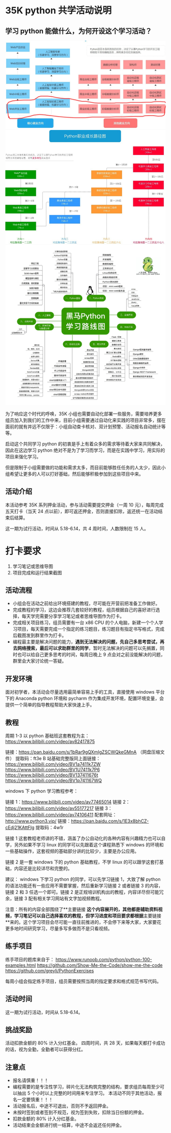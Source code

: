 # 35K python 共学活动说明

## 学习 python 能做什么，为何开设这个学习活动？
![avatar](./img/1.jpg)
![avatar](./img/2.jpg)
![avatar](./img/3.jpg)

为了响应这个时代的呼唤，35K 小组也需要自动化部署一些服务，需要培养更多组员加入到我们的工作中来，目前小组需要通过自动化来实践的项目非常多，摆在面前的就有并远不仅限于：小组自动查卡核对、双计划预警、活动报名自动统计等等。

启动这个共同学习 python 的初衷是手上有着众多的需求等待着大家来共同解决，因此在这边学习 python 绝对不是为了学习而学习，而是在实践中学习，用实际的项目来强化学习。

但是限制于小组需要做的功能和需求太多，而目前能够胜任任务的人太少，因此小组希望让更多的人可以打好基础，然后能够积极参加到这些项目中来。

## 活动介绍

本活动参考 35K 系列押金活动，参与活动需要提交押金（一周 10 元），每周完成五天打卡（当天 24 点以前），即可返还押金，否则直接扣除，返还统一在活动结束后结算。

这一期为试行活动，时间从 5.18-6.14，共 4 周时间，人数限制在 15 人。

# 打卡要求

1. 学习笔记或思维导图
2. 项目完成和运行结果截图

## 活动流程

- 小组会在活动之前给出环境搭建的教程，尽可能在开营前把准备工作做好。
- 完成教程的学习，这边会推荐几套较好的教程，组员根据自己的喜好进行选择，每天学完需要分享学习笔记或者思维导图作为打卡。
- 完成相关项目练习，组员需要有一台 x86 CPU 的个人电脑，新建一个个人学习项目，每天需要完成一个指定的练习题目，练习题目有指定书写格式，完成后截图发到群里作为打卡。
- 编程最主要是解决问题的能力，**遇到无法解决的问题，先自己多思考尝试，再去网络搜索，最后可以求助群里的同学**，暂时无法解决的问题可以先搁置，同时也可以给自己更多思考的时间，每周日晚上 9 点会对之前没能解决的问题，群里会大家讨论统一答疑。


## 开发环境

面对初学者，本活动会尽量选用最简单容易上手的工具，直接使用 windows 平台下的 Anaconda python 环境和 pycharm 作为集成开发环境，配置环境变量，会提供一个简单的指导教程帮助大家快速上手。

## 教程

周期 1-3 以 python 基础班这套教程为主：
https://www.bilibili.com/video/av82417875

链接：https://pan.baidu.com/s/1bRar9gQXmIgZSCWQkeGMnA （网盘压缩文件）
提取码：ft3e 
B 站基础完整版同上面链接：
https://www.bilibili.com/video/BV1a7411k7ZW
https://www.bilibili.com/video/BV1U7411k7P6
https://www.bilibili.com/video/BV137411676t
https://www.bilibili.com/video/BV1p741167WQ

windows 下 python 学习教程参考：

链接 1：https://www.bilibili.com/video/av77465014
链接 2：https://www.bilibili.com/video/av55177217
链接 3：https://www.bilibili.com/video/av74106411  配套网址：http://www.python3.vip/
链接：https://pan.baidu.com/s/1E3x8bhCZ-cEdj21KAttFIg 
提取码：4w1r 

链接 1 这套教程老师讲的不错，涵盖了办公自动化的各种内容有兴趣精力也可以自学，另外如果不学习 linux 的同学可以先跟着这个课程熟悉下 windows 的环境和一些基础操作，这套视频的基础部分讲的比较少，主要是办公应用。

链接 2 是一套 windows 下的 python 基础教程，不学 linux 的可以跟学这套打基础，内容还是比较详尽和完整的。

建议： windows 下学习 python 的同学，可以先学习链接 1，大致了解 python 的语法功能还有一些应用不需要掌握，然后重新学习链接 2 或者链接 3 的内容，链接 2 和 3 任选一个即可。链接 2 是正规培训机构出的教程，内容详尽但可能冗余，链接 3 配有相关学习网站有文字加视频教程。

注意：所有的内容全部围绕了**主要链接 **这个内容展开的，其他都是辅助资料视频，学习笔记可以自己选择喜欢的教程，但学习进度和项目要求都根据**主要链接 **来的。这个学习项目会尽可能一直往前推进的，不会停下来等大家，大家要花更多地时间研究学习，尽量多写多做而不是只看视频。

## 练手项目

练手项目的题库来自于：
https://www.runoob.com/python/python-100-examples.html
https://github.com/Show-Me-the-Code/show-me-the-code
https://github.com/greyli/PythonExercises

每周小组会指定练手项目，组员需要按照当周的指定要求和格式规范书写代码。

## 活动时间

这一期为试行活动，时间从 5.18-6.14。

## 挑战奖励

活动扣款金额的 80% 计入分红基金。
四周时间，共 28 天，如果每天都打卡成功的话，视为全勤，全勤者可以获得分红。


## 注意点

- 报名请慎重！！！
- 编程需要的是专注性学习，碎片化无法构筑完整的结构，要求组员每周至少可以抽出 5 个小时以上完整的时间用来专注学习。 本活动不同于其他活动，报名一定要慎重！！！
- 活动报名后，中途不可退出，否则不予返回押金。
- 未按时签到或者签到不规范，视为签到失败，扣除当日份额的押金。
- 扣款金额的 80% 计入分红基金。
- 活动结束会金额进行统一结算，中途不会返还任何押金。

